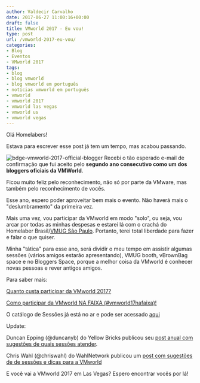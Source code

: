 ```yaml
---
author: Valdecir Carvalho
date: 2017-06-27 11:00:16+00:00
draft: false
title: VMworld 2017 - Eu vou!
type: post
url: /vmworld-2017-eu-vou/
categories:
- Blog
- Eventos
- VMworld 2017
tags:
- blog
- blog vmworld
- blog vmworld em português
- notícias vmworld em português
- vmworld
- vmworld 2017
- vmworld las vegas
- vmworld us
- vmworld vegas
---
```


Olá Homelabers!

Estava para escrever esse post já tem um tempo, mas acabou passando.

![bdge-vmworld-2017-official-blogger](/imagens/2017/06/bdge-vmworld-2017-official-blogger.png)
Recebi o tão esperado e-mail de confirmação que fui aceito pelo **segundo ano consecutivo como um dos bloggers oficiais da VMWorld**.

Ficou muito feliz pelo reconhecimento, não só por parte da VMware, mas também pelo reconhecimento de vocês.

Esse ano, espero poder aproveitar bem mais o evento. Não haverá mais o "deslumbramento" da primeira vez.

Mais uma vez, vou participar da VMworld em modo "solo", ou seja, vou arcar por todas as minhas despesas e estarei lá com o crachá do Homelaber Brasil/[VMUG São Paulo](http://vmugsp.com.br). Portanto, terei total liberdade para fazer e falar o que quiser.

Minha "tática" para esse ano, será dividir o meu tempo em assistir algumas sessões (vários amigos estarão apresentando), VMUG booth, vBrownBag space e no Bloggers Space, porque a melhor coisa da VMworld é conhecer novas pessoas e rever antigos amigos.

Para saber mais:

[Quanto custa participar da VMworld 2017?](http://homelaber.com.br/vmworld-2017-quanto-custa-participar-do-evento/)

[Como participar da VMworld NA FAIXA (#vmworld17nafaixa)!](http://homelaber.com.br/vmworld17-na-faixa/)

O catálogo de Sessões já está no ar e pode ser acessado [aqui](https://my.vmworld.com/scripts/catalog/uscatalog.jsp)

Update:

Duncan Epping (@duncanyb) do Yellow Bricks publicou seu [post anual com sugestões de quais sessões atender](http://www.yellow-bricks.com/2017/06/26/vmworld-around-the-corner-which-sessions-should-you-attend/).

Chris Wahl (@chriswahl) do WahlNetwork publicou um [post com sugestões de de sessões e dicas para a VMworld](http://wahlnetwork.com/2017/06/26/vmworld-sessions/)

E você vai a VMworld 2017 em Las Vegas? Espero encontrar vocês por lá!
